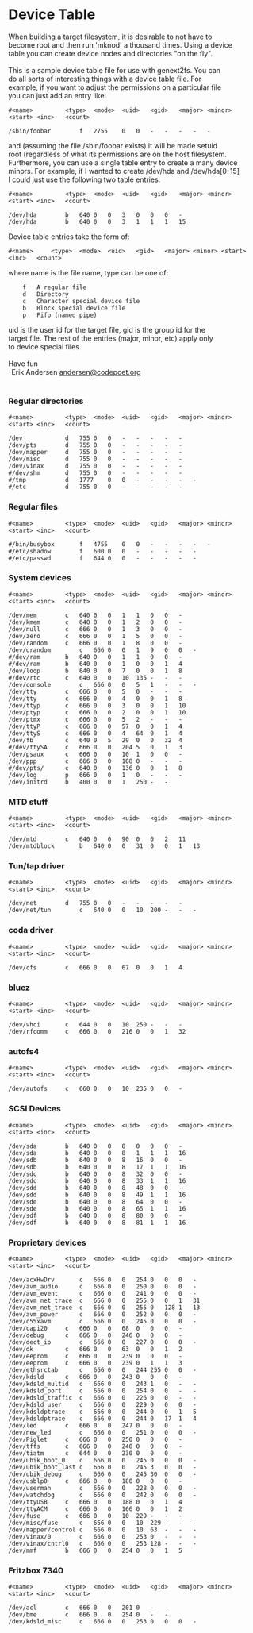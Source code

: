 # Device Table

When building a target filesystem, it is desirable to not have to<br>
become root and then run 'mknod' a thousand times. Using a device<br>
table you can create device nodes and directories "on the fly".<br>
<br>
This is a sample device table file for use with genext2fs. You can<br>
do all sorts of interesting things with a device table file. For<br>
example, if you want to adjust the permissions on a particular file<br>
you can just add an entry like:<br>
```
#<name>			<type>	<mode>	<uid>	<gid>	<major>	<minor>	<start>	<inc>	<count>
```
```
/sbin/foobar		f	2755	0	0	-	-	-	-	-
```
and (assuming the file /sbin/foobar exists) it will be made setuid<br>
root (regardless of what its permissions are on the host filesystem.<br>
Furthermore, you can use a single table entry to create a many device<br>
minors. For example, if I wanted to create /dev/hda and /dev/hda[0-15]<br>
I could just use the following two table entries:<br>
```
#<name>			<type>	<mode>	<uid>	<gid>	<major>	<minor>	<start>	<inc>	<count>
```
```
/dev/hda		b	640	0	0	3	0	0	0	-
/dev/hda		b	640	0	0	3	1	1	1	15
```

Device table entries take the form of:<br>
```
#<name>		<type>	<mode>	<uid>	<gid>	<major>	<minor>	<start>	<inc>	<count>
```
where name is the file name,  type can be one of:<br>
```
	f	A regular file
	d	Directory
	c	Character special device file
	b	Block special device file
	p	Fifo (named pipe)
```
uid is the user id for the target file, gid is the group id for the<br>
 target file. The rest of the entries (major, minor, etc) apply only<br>
to device special files.<br>
<br>
Have fun<br>
-Erik Andersen <andersen@codepoet.org><br>
<br>

### Regular directories
```
#<name>			<type>	<mode>	<uid>	<gid>	<major>	<minor>	<start>	<inc>	<count>
```
```
/dev			d	755	0	0	-	-	-	-	-
/dev/pts		d	755	0	0	-	-	-	-	-
/dev/mapper		d	755	0	0	-	-	-	-	-
/dev/misc		d	755	0	0	-	-	-	-	-
/dev/vinax		d	755	0	0	-	-	-	-	-
#/dev/shm		d	755	0	0	-	-	-	-	-
#/tmp			d	1777	0	0	-	-	-	-	-
#/etc			d	755	0	0	-	-	-	-	-
```

### Regular files
```
#<name>			<type>	<mode>	<uid>	<gid>	<major>	<minor>	<start>	<inc>	<count>
```
```
#/bin/busybox		f	4755	0	0	-	-	-	-	-
#/etc/shadow		f	600	0	0	-	-	-	-	-
#/etc/passwd		f	644	0	0	-	-	-	-	-
```

### System devices
```
#<name>			<type>	<mode>	<uid>	<gid>	<major>	<minor>	<start>	<inc>	<count>
```
```
/dev/mem		c	640	0	0	1	1	0	0	-
/dev/kmem		c	640	0	0	1	2	0	0	-
/dev/null		c	666	0	0	1	3	0	0	-
/dev/zero		c	666	0	0	1	5	0	0	-
/dev/random		c	666	0	0	1	8	0	0	-
/dev/urandom		c	666	0	0	1	9	0	0	-
#/dev/ram		b	640	0	0	1	1	0	0	-
#/dev/ram		b	640	0	0	1	0	0	1	4
/dev/loop		b	640	0	0	7	0	0	1	8
#/dev/rtc		c	640	0	0	10	135	-	-	-
/dev/console		c	666	0	0	5	1	-	-	-
/dev/tty		c	666	0	0	5	0	-	-	-
/dev/tty		c	666	0	0	4	0	0	1	8
/dev/ttyp		c	666	0	0	3	0	0	1	10
/dev/ptyp		c	666	0	0	2	0	0	1	10
/dev/ptmx		c	666	0	0	5	2	-	-	-
/dev/ttyP		c	666	0	0	57	0	0	1	4
/dev/ttyS		c	666	0	0	4	64	0	1	4
/dev/fb			c	640	0	5	29	0	0	32	4
#/dev/ttySA		c	666	0	0	204	5	0	1	3
/dev/psaux		c	666	0	0	10	1	0	0	-
/dev/ppp		c	666	0	0	108	0	-	-	-
#/dev/pts/		c	640	0	0	136	0	0	1	8
/dev/log		p	666	0	0	1	0	-	-	-
/dev/initrd		b	400	0	0	1	250	-	-
```

### MTD stuff
```
#<name>			<type>	<mode>	<uid>	<gid>	<major>	<minor>	<start>	<inc>	<count>
```
```
/dev/mtd		c	640	0	0	90	0	0	2	11
/dev/mtdblock		b	640	0	0	31	0	0	1	13
```

### Tun/tap driver
```
#<name>			<type>	<mode>	<uid>	<gid>	<major>	<minor>	<start>	<inc>	<count>
```
```
/dev/net		d	755	0	0	-	-	-	-	-
/dev/net/tun		c	640	0	0	10	200	-	-	-
```

### coda driver
```
#<name>			<type>	<mode>	<uid>	<gid>	<major>	<minor>	<start>	<inc>	<count>
```
```
/dev/cfs		c	666	0	0	67	0	0	1	4
```

### bluez
```
#<name>			<type>	<mode>	<uid>	<gid>	<major>	<minor>	<start>	<inc>	<count>
```
```
/dev/vhci		c	644	0	0	10	250	-	-	-
/dev/rfcomm		c	666	0	0	216	0	0	1	32
```

### autofs4
```
#<name>			<type>	<mode>	<uid>	<gid>	<major>	<minor>	<start>	<inc>	<count>
```
```
/dev/autofs		c	660	0	0	10	235	0	0	-
```

### SCSI Devices
```
#<name>			<type>	<mode>	<uid>	<gid>	<major>	<minor>	<start>	<inc>	<count>
```
```
/dev/sda		b	640	0	0	8	0	0	0	-
/dev/sda		b	640	0	0	8	1	1	1	16
/dev/sdb		b	640	0	0	8	16	0	0	-
/dev/sdb		b	640	0	0	8	17	1	1	16
/dev/sdc		b	640	0	0	8	32	0	0	-
/dev/sdc		b	640	0	0	8	33	1	1	16
/dev/sdd		b	640	0	0	8	48	0	0	-
/dev/sdd		b	640	0	0	8	49	1	1	16
/dev/sde		b	640	0	0	8	64	0	0	-
/dev/sde		b	640	0	0	8	65	1	1	16
/dev/sdf		b	640	0	0	8	80	0	0	-
/dev/sdf		b	640	0	0	8	81	1	1	16
```

### Proprietary devices
```
#<name>			<type>	<mode>	<uid>	<gid>	<major>	<minor>	<start>	<inc>	<count>
```
```
/dev/acxHwDrv		c	666	0	0	254	0	0	0	-
/dev/avm_audio		c	666	0	0	250	0	0	0	-
/dev/avm_event		c	666	0	0	241	0	0	0	-
/dev/avm_net_trace	c	666	0	0	255	0	0	1	31
/dev/avm_net_trace	c	666	0	0	255	0	128	1	13
/dev/avm_power		c	666	0	0	252	0	0	0	-
/dev/c55xavm		c	666	0	0	245	0	0	0	-
/dev/capi20		c	666	0	0	68	0	0	0	-
/dev/debug		c	666	0	0	246	0	0	0	-
/dev/dect_io		c	666	0	0	227	0	0	0	-
/dev/dk			c	666	0	0	63	0	0	1	2
/dev/eeprom		c	666	0	0	239	0	0	0	-
/dev/eeprom		c	666	0	0	239	0	1	1	3
/dev/ethsrctab		c	666	0	0	244	255	0	0	-
/dev/kdsld		c	666	0	0	243	0	0	0	-
/dev/kdsld_multid	c	666	0	0	243	1	0	-	-
/dev/kdsld_port		c	666	0	0	254	0	0	-	-
/dev/kdsld_traffic	c	666	0	0	226	0	0	-	-
/dev/kdsld_user		c	666	0	0	229	0	0	0	-
/dev/kdsldptrace	c	666	0	0	244	0	0	1	5
/dev/kdsldptrace	c	666	0	0	244	0	17	1	4
/dev/led		c	666	0	0	247	0	0	0	-
/dev/new_led		c	666	0	0	251	0	0	0	-
/dev/Piglet		c	666	0	0	250	0	0	0	-
/dev/tffs		c	666	0	0	240	0	0	0	-
/dev/tiatm		c	644	0	0	230	0	0	0	-
/dev/ubik_boot_0	c	666	0	0	245	0	0	0	-
/dev/ubik_boot_last	c	666	0	0	245	3	0	0	-
/dev/ubik_debug		c	666	0	0	245	30	0	0	-
/dev/usblp0		c	666	0	0	180	0	0	0	-
/dev/userman		c	666	0	0	228	0	0	0	-
/dev/watchdog		c	666	0	0	242	0	0	0	-
/dev/ttyUSB		c	666	0	0	188	0	0	1	4
/dev/ttyACM		c	666	0	0	166	0	0	1	2
/dev/fuse		c	666	0	0	10	229	-	-	-
/dev/misc/fuse		c	666	0	0	10	229	-	-	-
/dev/mapper/control	c	666	0	0	10	63	-	-	-
/dev/vinax/0		c	666	0	0	253	0	-	-	-
/dev/vinax/cntrl0	c	666	0	0	253	128	-	-	-
/dev/mmf		b	666	0	0	254	0	0	1	5
```

### Fritzbox 7340
```
#<name>			<type>	<mode>	<uid>	<gid>	<major>	<minor>	<start>	<inc>	<count>
```
```
/dev/acl		c	666	0	0	201	0	-	-
/dev/bme		c	666	0	0	254	0	-	-
/dev/kdsld_misc		c	666	0	0	253	0	0	0	-
```

